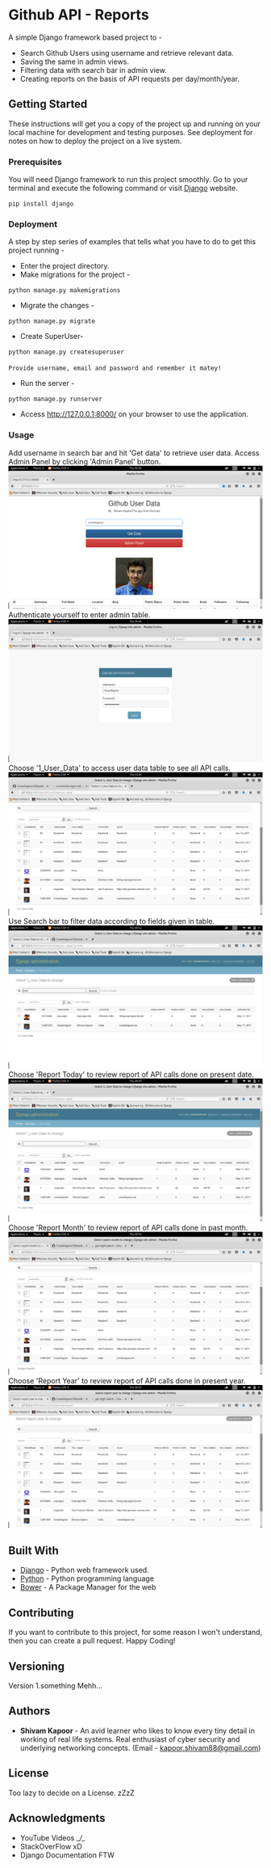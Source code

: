 # Github API - Reports

A simple Django framework based project to -

* Search Github Users using username and retrieve relevant data.
* Saving the same in admin views.
* Filtering data with search bar in admin view.
* Creating reports on the basis of API requests per day/month/year.

## Getting Started

These instructions will get you a copy of the project up and running on your local machine for development and testing purposes. See deployment for notes on how to deploy the project on a live system.

### Prerequisites

You will need Django framework to run this project smoothly. Go to your terminal and execute the following command or visit [Django](https://www.djangoproject.com/) website.

```
pip install django
```

### Deployment

A step by step series of examples that tells what you have to do to get this project running -

* Enter the project directory.
* Make migrations for the project -

```
python manage.py makemigrations
```

* Migrate the changes -

```
python manage.py migrate
```

* Create SuperUser-

```
python manage.py createsuperuser

Provide username, email and password and remember it matey!
```

* Run the server -

```
python manage.py runserver
```

* Access http://127.0.0.1:8000/ on your browser to use the application.

### Usage

Add username in search bar and hit 'Get data' to retrieve user data.
Access Admin Panel by clicking 'Admin Panel' button.
![Screenshot](/Screenshots/Welcome_Page.png)
Authenticate yourself to enter admin table.
![Screenshot](/Screenshots/Authentication.png)
Choose '1_User_Data' to access user data table to see all API calls.
![Screenshot](/Screenshots/User_Data.png)
Use Search bar to filter data according to fields given in table.
![Screenshot](/Screenshots/Search_Filter.png)
Choose 'Report Today' to review report of API calls done on present date.
![Screenshot](/Screenshots/User_Data_Today.png)
Choose 'Report Month' to review report of API calls done in past month.
![Screenshot](/Screenshots/User_Data_Month.png)
Choose 'Report Year' to review report of API calls done in present year.
![Screenshot](/Screenshots/User_Data_Year.png)

## Built With

* [Django](https://www.djangoproject.com/) - Python web framework used.
* [Python](https://www.python.org/) - Python programming language
* [Bower](https://bower.io/) - A Package Manager for the web

## Contributing

If you want to contribute to this project, for some reason I won't understand, then you can create a pull request. Happy Coding!

## Versioning

Version 1.something Mehh...

## Authors

* **Shivam Kapoor** - An avid learner who likes to know every tiny detail in working of real life systems. Real enthusiast of cyber security and underlying networking concepts. (Email - kapoor.shivam88@gmail.com)

## License

Too lazy to decide on a License. zZzZ

## Acknowledgments

* YouTube Videos __/\__
* StackOverFlow xD
* Django Documentation FTW
